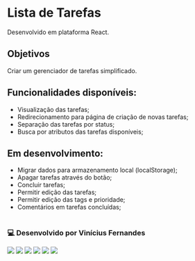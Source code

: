 # Lista de Tarefas

Desenvolvido em plataforma React.

## Objetivos

Criar um gerenciador de tarefas simplificado.

## Funcionalidades disponíveis:

- Visualização das tarefas;
- Redirecionamento para página de criação de novas tarefas;
- Separação das tarefas por status;
- Busca por atributos das tarefas disponíveis;

## Em desenvolvimento:

- Migrar dados para armazenamento local (localStorage);
- Apagar tarefas através do botão;
- Concluir tarefas;
- Permitir edição das tarefas;
- Permitir edição das tags e prioridade;
- Comentários em tarefas concluídas;

#

### 💻 Desenvolvido por Vinícius Fernandes

[<img src = "https://img.shields.io/badge/facebook-%231877F2.svg?&style=for-the-badge&logo=facebook&logoColor=white">](https://www.facebook.com/viniciusfvb)
[<img src="https://img.shields.io/badge/-Instagram-%23E4405F?style=for-the-badge&logo=instagram&logoColor=white" />](https://www.instagram.com/volafernandes)
[<img src="https://img.shields.io/badge/twitter-%231DA1F2.svg?&style=for-the-badge&logo=twitter&logoColor=white" />](https://twitter.com/volafernandes)
[<img src="https://img.shields.io/badge/linkedin-%230077B5.svg?&style=for-the-badge&logo=linkedin&logoColor=white" />](https://www.linkedin.com/in/viniciusfernandesdev/)
[<img src="https://img.shields.io/badge/GitHub-100000?style=for-the-badge&logo=github&logoColor=white" />](https://www.github.com/volinha)
<a href = "mailto:viniciusfernandesdev@gmail.com"><img src="https://img.shields.io/badge/-Gmail-%23333?style=for-the-badge&logo=gmail&logoColor=white" target="_blank"></a>
<br />